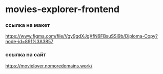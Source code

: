 # movies-explorer-frontend

### ссылка на макет
https://www.figma.com/file/Vgy9gdXJgXfN6FBsuSSl9b/Diploma-Copy?node-id=891%3A3857 

### ссылка на сайт
https://movielover.nomoredomains.work/
